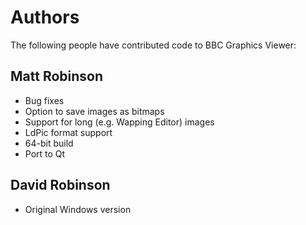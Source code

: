 Authors
=======

The following people have contributed code to BBC Graphics Viewer:

Matt Robinson
-------------

* Bug fixes
* Option to save images as bitmaps
* Support for long (e.g. Wapping Editor) images
* LdPic format support
* 64-bit build
* Port to Qt

David Robinson
--------------

* Original Windows version
